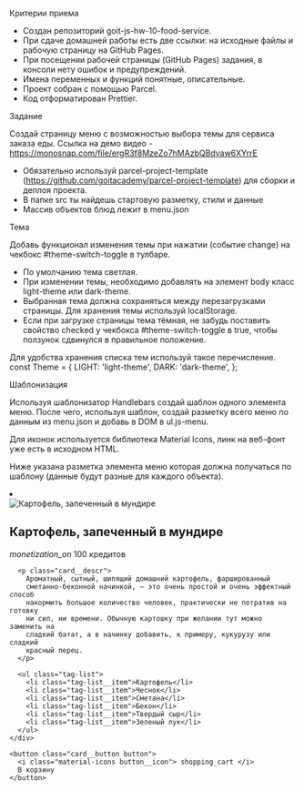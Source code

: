 Критерии приема

- Создан репозиторий goit-js-hw-10-food-service.
- При сдаче домашней работы есть две ссылки: на исходные файлы и рабочую страницу на GitHub Pages.
- При посещении рабочей страницы (GitHub Pages) задания, в консоли нету ошибок и предупреждений.
- Имена переменных и функций понятные, описательные.
- Проект собран с помощью Parcel.
- Код отформатирован Prettier.

Задание

Создай страницу меню с возможностью выбора темы для сервиса заказа еды. Ссылка на демо видео -
https://monosnap.com/file/ergR3f8MzeZo7hMAzbQBdvaw6XYrrE

- Обязательно используй parcel-project-template
  (https://github.com/goitacademy/parcel-project-template) для сборки и деплоя проекта.
- В папке src ты найдешь стартовую разметку, стили и данные
- Массив объектов блюд лежит в menu.json

Тема

Добавь функционал изменения темы при нажатии (событие change) на чекбокс #theme-switch-toggle в
тулбаре.

- По умолчанию тема светлая.
- При изменении темы, необходимо добавлять на элемент body класс light-theme или dark-theme.
- Выбранная тема должна сохраняться между перезагрузками страницы. Для хранения темы используй
  localStorage.
- Если при загрузке страницы тема тёмная, не забудь поставить свойство checked у чекбокса
  #theme-switch-toggle в true, чтобы ползунок сдвинулся в правильное положение.

Для удобства хранения списка тем используй такое перечисление. const Theme = { LIGHT: 'light-theme',
DARK: 'dark-theme', };

Шаблонизация

Используя шаблонизатор Handlebars создай шаблон одного элемента меню. После чего, используя шаблон,
создай разметку всего меню по данным из menu.json и добавь в DOM в ul.js-menu.

Для иконок используется библиотека Material Icons, линк на веб-фонт уже есть в исходном HTML.

Ниже указана разметка элемента меню которая должна получаться по шаблону (данные будут разные для
каждого объекта).

<li class="menu__item">
  <article class="card">
    <img
      src="https://s1.eda.ru/StaticContent/Photos/140812180013/140820212258/p_O.jpg"
      alt="Картофель, запеченный в мундире"
      class="card__image"
    />
    <div class="card__content">
      <h2 class="card__name">Картофель, запеченный в мундире</h2>
      <p class="card__price">
        <i class="material-icons"> monetization_on </i>
        100 кредитов
      </p>

      <p class="card__descr">
        Ароматный, сытный, шипящий домашний картофель, фаршированный
        сметанно-беконной начинкой, — это очень простой и очень эффектный способ
        накормить большое количество человек, практически не потратив на готовку
        ни сил, ни времени. Обычную картошку при желании тут можно заменить на
        сладкий батат, а в начинку добавить, к примеру, кукурузу или сладкий
        красный перец.
      </p>

      <ul class="tag-list">
        <li class="tag-list__item">Картофель</li>
        <li class="tag-list__item">Чеснок</li>
        <li class="tag-list__item">Сметана</li>
        <li class="tag-list__item">Бекон</li>
        <li class="tag-list__item">Твердый сыр</li>
        <li class="tag-list__item">Зеленый лук</li>
      </ul>
    </div>

    <button class="card__button button">
      <i class="material-icons button__icon"> shopping_cart </i>
      В корзину
    </button>

  </article>
</li>
